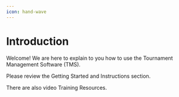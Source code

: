 ```yaml
---
icon: hand-wave
---
```


# Introduction

Welcome! We are here to explain to you how to use the Tournament Management Software (TMS).

Please review the Getting Started and Instructions section.

There are also video Training Resources.
